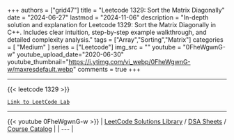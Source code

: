 
+++
authors = ["grid47"]
title = "Leetcode 1329: Sort the Matrix Diagonally"
date = "2024-06-27"
lastmod = "2024-11-06"
description = "In-depth solution and explanation for Leetcode 1329: Sort the Matrix Diagonally in C++. Includes clear intuition, step-by-step example walkthrough, and detailed complexity analysis."
tags = ["Array","Sorting","Matrix"]
categories = [
    "Medium"
]
series = ["Leetcode"]
img_src = ""
youtube = "0FheWgwnG-w"
youtube_upload_date="2020-06-30"
youtube_thumbnail="https://i.ytimg.com/vi_webp/0FheWgwnG-w/maxresdefault.webp"
comments = true
+++



---
{{< leetcode 1329 >}}

[`Link to LeetCode Lab`](https://leetcode.com/problems/sort-the-matrix-diagonally/description/)

---
{{< youtube 0FheWgwnG-w >}}
| [LeetCode Solutions Library](https://grid47.xyz/leetcode/) / [DSA Sheets](https://grid47.xyz/sheets/) / [Course Catalog](https://grid47.xyz/courses/) |
| --- |

